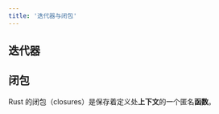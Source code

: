 ```yaml
---
title: '迭代器与闭包'
---
```


## 迭代器

## 闭包

Rust 的闭包（closures）是保存着定义处**上下文**的一个匿名**函数**。



